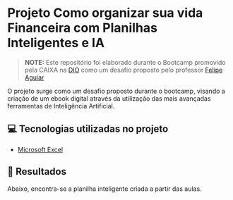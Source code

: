 
# Projeto Como organizar sua vida Financeira com Planilhas Inteligentes e IA

 > **NOTE:** Este repositório foi elaborado durante o Bootcamp promovido pela CAIXA na [DIO](https://dio.me) como um desafio proposto pelo professor [Felipe Aguiar](https://github.com/felipeAguiarCode)

O projeto surge como um desafio proposto durante o bootcamp, visando a criação de um ebook digital através da utilização das mais avançadas ferramentas de Inteligência Artificial.

## 💻 Tecnologias utilizadas no projeto

- [Microsoft Excel](https://www.microsoft.com/en/microsoft-365/powerpoint)

## 🚀 Resultados

Abaixo, encontra-se a planilha inteligente criada a partir das aulas.
